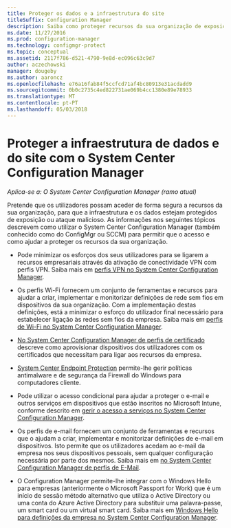 ```yaml
---
title: Proteger os dados e a infraestrutura do site
titleSuffix: Configuration Manager
description: Saiba como proteger recursos da sua organização de exposição ou ataque malicioso com o System Center Configuration Manager.
ms.date: 11/27/2016
ms.prod: configuration-manager
ms.technology: configmgr-protect
ms.topic: conceptual
ms.assetid: 2117f786-d521-4790-9e8d-ec096c63c9d7
author: aczechowski
manager: dougeby
ms.author: aaroncz
ms.openlocfilehash: e76a16fab84f5ccfcd71af4bc80913e31acdadd9
ms.sourcegitcommit: 0b0c2735c4ed822731ae069b4cc1380e89e78933
ms.translationtype: MT
ms.contentlocale: pt-PT
ms.lasthandoff: 05/03/2018
---
```

# <a name="protect-data-and-site-infrastructure-with-system-center-configuration-manager"></a>Proteger a infraestrutura de dados e do site com o System Center Configuration Manager

*Aplica-se a: O System Center Configuration Manager (ramo atual)*


Pretende que os utilizadores possam aceder de forma segura a recursos da sua organização, para que a infraestrutura e os dados estejam protegidos de exposição ou ataque malicioso. As informações nos seguintes tópicos descrevem como utilizar o System Center Configuration Manager (também conhecido como do ConfigMgr ou SCCM) para permitir que o acesso e como ajudar a proteger os recursos da sua organização.  

-   Pode minimizar os esforços dos seus utilizadores para se ligarem a recursos empresariais através da ativação de conectividade VPN com perfis VPN. Saiba mais em [perfis VPN no System Center Configuration Manager](../deploy-use/vpn-profiles.md).  

-   Os perfis Wi-Fi fornecem um conjunto de ferramentas e recursos para ajudar a criar, implementar e monitorizar definições de rede sem fios em dispositivos da sua organização. Com a implementação destas definições, está a minimizar o esforço do utilizador final necessário para estabelecer ligação às redes sem fios da empresa. Saiba mais em [perfis de Wi-Fi no System Center Configuration Manager](/sccm/protect/deploy-use/create-wifi-profiles).  

-   [No System Center Configuration Manager de perfis de certificado](../deploy-use/introduction-to-certificate-profiles.md) descreve como aprovisionar dispositivos dos utilizadores com os certificados que necessitam para ligar aos recursos da empresa.  

-   [System Center Endpoint Protection](../deploy-use/endpoint-protection.md) permite-lhe gerir políticas antimalware e de segurança da Firewall do Windows para computadores cliente.  

-   Pode utilizar o acesso condicional para ajudar a proteger o e-mail e outros serviços em dispositivos que estão inscritos no Microsoft Intune, conforme descrito em [gerir o acesso a serviços no System Center Configuration Manager](../deploy-use/manage-access-to-services.md).  

-   Os perfis de e-mail fornecem um conjunto de ferramentas e recursos que o ajudam a criar, implementar e monitorizar definições de e-mail em dispositivos. Isto permite que os utilizadores acedam ao e-mail da empresa nos seus dispositivos pessoais, sem qualquer configuração necessária por parte dos mesmos. Saiba mais em [no System Center Configuration Manager de perfis de E-Mail](../deploy-use/introduction-to-email-profiles.md).  

-   O Configuration Manager permite-lhe integrar com o Windows Hello para empresas (anteriormente o Microsoft Passport for Work) que é um início de sessão método alternativo que utiliza o Active Directory ou uma conta do Azure Active Directory para substituir uma palavra-passe, um smart card ou um virtual smart card. Saiba mais em [Windows Hello para definições da empresa no System Center Configuration Manager](../deploy-use/windows-hello-for-business-settings.md).  
